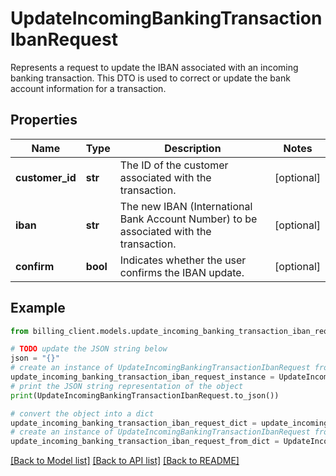 # UpdateIncomingBankingTransactionIbanRequest

Represents a request to update the IBAN associated with an incoming banking transaction.  This DTO is used to correct or update the bank account information for a transaction.

## Properties

Name | Type | Description | Notes
------------ | ------------- | ------------- | -------------
**customer_id** | **str** | The ID of the customer associated with the transaction. | [optional] 
**iban** | **str** | The new IBAN (International Bank Account Number) to be associated with the transaction. | [optional] 
**confirm** | **bool** | Indicates whether the user confirms the IBAN update. | [optional] 

## Example

```python
from billing_client.models.update_incoming_banking_transaction_iban_request import UpdateIncomingBankingTransactionIbanRequest

# TODO update the JSON string below
json = "{}"
# create an instance of UpdateIncomingBankingTransactionIbanRequest from a JSON string
update_incoming_banking_transaction_iban_request_instance = UpdateIncomingBankingTransactionIbanRequest.from_json(json)
# print the JSON string representation of the object
print(UpdateIncomingBankingTransactionIbanRequest.to_json())

# convert the object into a dict
update_incoming_banking_transaction_iban_request_dict = update_incoming_banking_transaction_iban_request_instance.to_dict()
# create an instance of UpdateIncomingBankingTransactionIbanRequest from a dict
update_incoming_banking_transaction_iban_request_from_dict = UpdateIncomingBankingTransactionIbanRequest.from_dict(update_incoming_banking_transaction_iban_request_dict)
```
[[Back to Model list]](../README.md#documentation-for-models) [[Back to API list]](../README.md#documentation-for-api-endpoints) [[Back to README]](../README.md)


